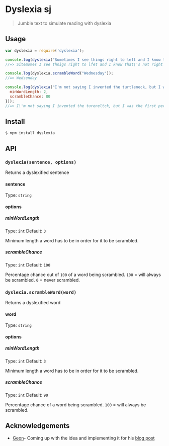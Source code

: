 # Dyslexia sj

> Jumble text to simulate reading with dyslexia

## Usage

```js
var dyslexia = require('dyslexia');

console.log(dyslexia("Sometimes I see things right to left and I know that's not right at all"));
//=> Sitemomes I see thnigs right to lfet and I know that\'s not right at all

console.log(dyslexia.scrambleWord("Wednesday"));
//=> Wedsenday

console.log(dyslexia("I'm not saying I invented the turtleneck, but I was the first person to realise its potential as a tactical garment.", {
  minWordLength: 2,
  scrambleChance: 80
}));
//=> I\'m not saying I invented the tureneltck, but I was the first perosn to realise its potential as a tactical ganemrt.
```

## Install

```
$ npm install dyslexia
```


## API

### `dyslexia(sentence, options)`

Returns a dyslexified sentence

#### sentence

Type: `string`

#### options

##### minWordLength

Type: `int`
Default: `3`

Minimum length a word has to be in order for it to be scrambled.

##### scrambleChance

Type: `int`
Default: `100`

Percentage chance out of `100` of a word being scrambled. `100` = will always be scrambled. `0` = never scrambled.

### `dyslexia.scrambleWord(word)`

Returns a dyslexified word

#### word

Type: `string`

#### options

##### minWordLength

Type: `int`
Default: `3`

Minimum length a word has to be in order for it to be scrambled.

##### scrambleChance

Type: `int`
Default: `90`

Percentage chance of a word being scrambled. `100` = will always be scrambled.


## Acknowledgements

- [Geon](https://github.com/geon)- Coming up with the idea and implementing it for his [blog post](http://geon.github.io/programming/2016/03/03/dsxyliea)
